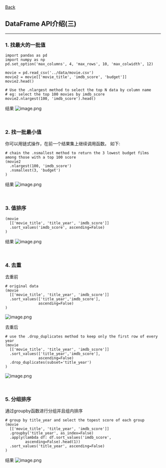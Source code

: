 [Back](README.md)

## DataFrame API介绍(三)

<hr>


### 1. 找最大的一批值

```
import pandas as pd
import numpy as np
pd.set_option('max_columns', 4, 'max_rows', 10, 'max_colwidth', 12)

movie = pd.read_csv('../data/movie.csv')
movie2 = movie[['movie_title', 'imdb_score', 'budget']]
movie2.head()

# Use the .nlargest method to select the top N data by column name
# eg: select the top 100 movies by imdb_score
movie2.nlargest(100, 'imdb_score').head()
```

结果
![image.png](https://upload-images.jianshu.io/upload_images/12347236-51123d1ad21825dd.png?imageMogr2/auto-orient/strip%7CimageView2/2/w/1240)

&nbsp;

### 2. 找一批最小值

你可以用链式操作，在前一个结果集上继续调用函数。
如下:
```
# chain the .nsmallest method to return the 3 lowest budget films among those with a top 100 score
(movie2
  .nlargest(100, 'imdb_score')
  .nsmallest(3, 'budget')
)
```
结果
![image.png](https://upload-images.jianshu.io/upload_images/12347236-c695cb62bf6631bc.png?imageMogr2/auto-orient/strip%7CimageView2/2/w/1240)

&nbsp;

### 3. 值排序

```
(movie
  [['movie_title', 'title_year', 'imdb_score']]
  .sort_values('imdb_score', ascending=False)
)
```
结果
![image.png](https://upload-images.jianshu.io/upload_images/12347236-ecbe8086e8232a2a.png?imageMogr2/auto-orient/strip%7CimageView2/2/w/1240)

&nbsp;

### 4. 去重

去重前
```
# original data
(movie
  [['movie_title', 'title_year', 'imdb_score']]
  .sort_values(['title_year','imdb_score'],
               ascending=False)
)
```
![image.png](https://upload-images.jianshu.io/upload_images/12347236-0034e44285aa731f.png?imageMogr2/auto-orient/strip%7CimageView2/2/w/1240)

去重后
```
# use the .drop_duplicates method to keep only the first row of every year
(movie
  [['movie_title', 'title_year', 'imdb_score']]
  .sort_values(['title_year','imdb_score'],
               ascending=False)
  .drop_duplicates(subset='title_year')
)
```
![image.png](https://upload-images.jianshu.io/upload_images/12347236-72c8a4d868171e48.png?imageMogr2/auto-orient/strip%7CimageView2/2/w/1240)

&nbsp;

### 5. 分组排序

通过groupby函数进行分组并且组内排序
```
# group by title_year and select the topest score of each group
(movie
  [['movie_title', 'title_year', 'imdb_score']]
  .groupby('title_year', as_index=False)
  .apply(lambda df: df.sort_values('imdb_score',
         ascending=False).head(1))
  .sort_values('title_year', ascending=False)
)
```
结果
![image.png](https://upload-images.jianshu.io/upload_images/12347236-c0919c19f6649c0a.png?imageMogr2/auto-orient/strip%7CimageView2/2/w/1240)
